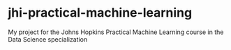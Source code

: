 jhi-practical-machine-learning
==============================

My project for the Johns Hopkins Practical Machine Learning course in the Data Science specialization 
